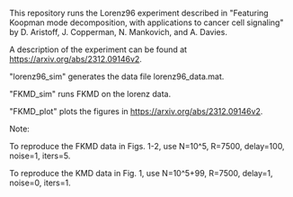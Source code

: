 This repository runs the Lorenz96 experiment described in "Featuring Koopman mode decomposition, with applications to cancer cell signaling" by D. Aristoff, J. Copperman, N. Mankovich, and A. Davies. 

A description of the experiment can be found at https://arxiv.org/abs/2312.09146v2.

"lorenz96_sim" generates the data file lorenz96_data.mat.

"FKMD_sim" runs FKMD on the lorenz data.

"FKMD_plot" plots the figures in https://arxiv.org/abs/2312.09146v2.

Note:

To reproduce the FKMD data in Figs. 1-2, use N=10^5, R=7500, delay=100, noise=1, iters=5.

To reproduce the KMD data in Fig. 1, use N=10^5+99, R=7500, delay=1, noise=0, iters=1.

